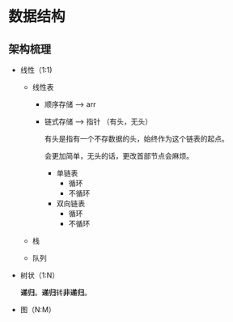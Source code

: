 # 数据结构

## 架构梳理

- 线性（1:1)

  - 线性表

    - 顺序存储  -->  arr

    - 链式存储  -->  指针 （有头，无头）

      有头是指有一个不存数据的头，始终作为这个链表的起点。

      会更加简单，无头的话，更改首部节点会麻烦。

      - 单链表
        - 循环
        - 不循环
      - 双向链表
        - 循环
        - 不循环

  - 栈

  - 队列

- 树状（1:N）

  **递归**。**递归**转**非递归**。

- 图（N:M）



